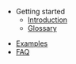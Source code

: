 - Getting started
  * [Introduction](/)
  * [Glossary](/glossary.md)

* [Examples](/examples.md)
* [FAQ](/faq.md)
